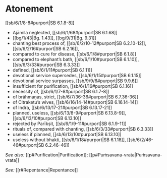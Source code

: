 # Atonement

[[sb/6/1/8-8#purport|SB 6.1.8-8]]

* Ajāmila neglected, [[sb/6/1/68#purport|SB 6.1.68]]
*  [[bg/1/43|Bg. 1.43]], [[bg/9/31|Bg. 9.31]]
* chanting best process of, [[sb/6/2/10-12#purport|SB 6.2.10-12]], [[sb/6/2/16#purport|SB 6.2.16]],
* compared to cure for disease, [[sb/6/1/8#purport|SB 6.1.8]]
* compared to elephant’s bath, [[sb/6/1/10#purport|SB 6.1.10]], [[sb/6/3/33#purport|SB 6.3.33]]
* defined, [[sb/6/1/11#purport|SB 6.1.11]]
* devotional service supersedes, [[sb/6/1/15#purport|SB 6.1.15]]
* devotional service surpasses, [[sb/9/9/6#purport|SB 9.9.6]]
* insufficient for purification, [[sb/6/1/16#purport|SB 6.1.16]]
* necessity of, [[sb/6/1/7-8#purport|SB 6.1.7-8]]
* of brāhmaṇas, strict, [[sb/6/7/36-36#purport|SB 6.7.36-36]]
* of Citraketu’s wives, [[sb/6/16/14-14#purport|SB 6.16.14-14]]
* of Indra, [[sb/6/13/17-21#purport|SB 6.13.17-21]]
* planned, useless, [[sb/6/13/8-9#purport|SB 6.13.8-9]], [[sb/6/13/10#purport|SB 6.13.10]]
* rejected by Parīkṣit, [[sb/6/1/9-11#purport|SB 6.1.9-11]]
* rituals of, compared with chanting, [[sb/6/3/33#purport|SB 6.3.33]]
* useless if planned, [[sb/6/13/10#purport|SB 6.13.10]]
* useless without bhakti, [[sb/6/1/18#purport|SB 6.1.18]], [[sb/6/2/46-46#purport|SB 6.2.46-46]]

*See also:* [[p#Purification|Purification]]; [[p#Puṁsavana-vrata|Puṁsavana-vrata]]

*See:* [[r#Repentance|Repentance]]
